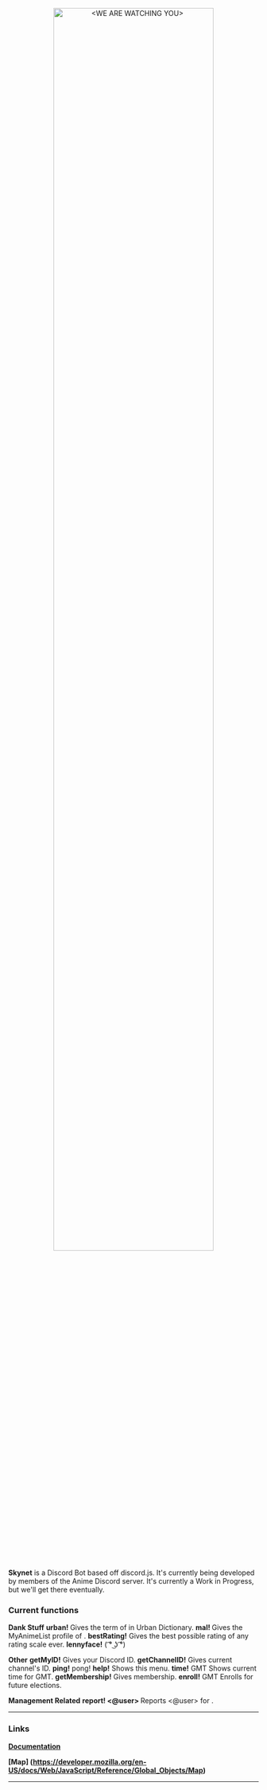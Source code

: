 <p align="center">
  <a href="https://www.youtube.com/watch?v=_Wlsd9mljiU">
    <img alt="<WE ARE WATCHING YOU>" src="http://i.imgur.com/YQp9oFY.png" style="width: 80% !important">
  </a>
</p>
    
<b>Skynet</b> is a Discord Bot based off discord.js. It's currently being developed by members of the Anime Discord server. It's currently a Work in Progress, but we'll get there eventually.

### Current functions
<b>Dank Stuff</b>
    <strong>urban! <term></strong> Gives the term of <term> in Urban Dictionary.
    <strong>mal! <username></strong> Gives the MyAnimeList profile of <username>.
    <strong>bestRating!</strong> Gives the best possible rating of any rating scale ever.
    <strong>lennyface!</strong> ( ͡° ͜ʖ ͡°)

<b>Other</b>
    <strong>getMyID!</strong> Gives your Discord ID.
    <strong>getChannelID!</strong> Gives current channel's ID.
    <strong>ping!</strong> pong!
    <strong>help!</strong> Shows this menu.
    <strong>time!</strong> GMT<timezone> Shows current time for GMT<timezone>.
    <strong>getMembership!</strong> Gives <user> membership.
    <strong>enroll!</strong> GMT<timezone> Enrolls <user> for future elections.

<b>Management Related</b>
    <strong>report! <@user> <reason></strong> Reports <@user> for <reason>.

---

### Links
**[Documentation](http://discordjs.readthedocs.org/en/latest/)**

**[Map] (https://developer.mozilla.org/en-US/docs/Web/JavaScript/Reference/Global_Objects/Map)**

---
